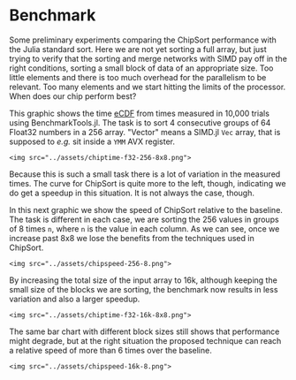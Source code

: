 Benchmark
=========

Some preliminary experiments comparing the ChipSort performance with the Julia standard sort. Here we are not yet sorting a full array, but just trying to verify that the sorting and merge networks with SIMD pay off in the right conditions, sorting a small block of data of an appropriate size. Too little elements and there is too much overhead for the parallelism to be relevant. Too many elements and we start hitting the limits of the processor. When does our chip perform best?

This graphic shows the time [eCDF](https://en.wikipedia.org/wiki/Empirical_distribution_function) from times measured in 10,000 trials using BenchmarkTools.jl. The task is to sort 4 consecutive groups of 64 Float32 numbers in a 256 array. "Vector" means a SIMD.jl `Vec` array, that is supposed to _e.g._ sit inside a `YMM` AVX register.

```@raw html
<img src="../assets/chiptime-f32-256-8x8.png">
```

Because this is such a small task there is a lot of variation in the measured times. The curve for ChipSort is quite more to the left, though, indicating we do get a speedup in this situation. It is not always the case, though.

In this next graphic we show the speed of ChipSort relative to the baseline. The task is different in each case, we are sorting the 256 values in groups of 8 times `n`, where `n` is the value in each column. As we can see, once we increase past 8x8 we lose the benefits from the techniques used in ChipSort.

```@raw html
<img src="../assets/chipspeed-256-8.png">
```



By increasing the total size of the input array to 16k, although keeping the small size of the blocks we are sorting, the benchmark now results in less variation and also a larger speedup.

```@raw html
<img src="../assets/chiptime-f32-16k-8x8.png">
```

The same bar chart with different block sizes still shows that performance might degrade, but at the right situation the proposed technique can reach a relative speed of more than 6 times over the baseline.

```@raw html
<img src="../assets/chipspeed-16k-8.png">
```
